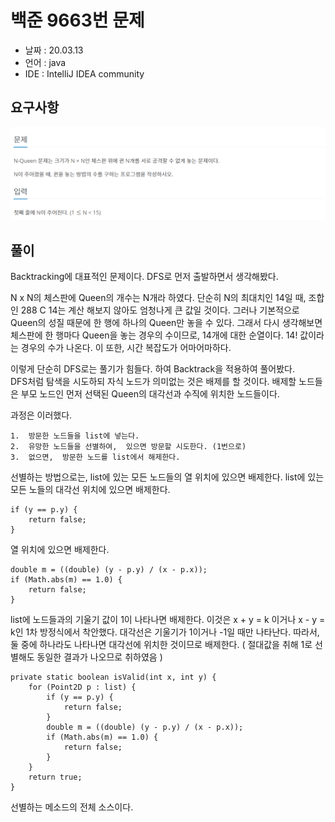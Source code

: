 # 백준 9663번 문제

* 날짜 : 20.03.13
* 언어 : java
* IDE : IntelliJ IDEA community 

## 요구사항

<img src="/doc/backjoon9663.png"> 

## 풀이

Backtracking에 대표적인 문제이다.   DFS로 먼저 출발하면서 생각해봤다.

N x N의 체스판에 Queen의 개수는 N개라 하였다.  단순히 N의 최대치인 14일 때, 조합인 288 C 14는 계산 해보지 않아도 엄청나게 큰 값일 것이다.   그러나 기본적으로 Queen의 성질 때문에 한 행에 하나의 Queen만 놓을 수 있다.  그래서 다시 생각해보면  체스판에 한 행마다 Queen을 놓는 경우의 수이므로, 14개에 대한 순열이다.  14! 값이라는 경우의 수가 나온다.  이 또한,  시간 복잡도가 어마어마하다.  

이렇게 단순히 DFS로는 풀기가 힘들다. 하여 Backtrack을 적용하여 풀어봤다.    
DFS처럼 탐색을 시도하되 자식 노드가 의미없는 것은 배제를 할 것이다.  배제할 노드들은 부모 노드인 먼저 선택된 Queen의 대각선과 수직에 위치한 노드들이다.   

과정은 이러했다.
```
1.  방문한 노드들을 list에 넣는다.
2.  유망한 노드들을 선별하여,  있으면 방문할 시도한다. (1번으로)
3.  없으면,  방문한 노드를 list에서 해제한다.
```

선별하는 방법으로는,
list에 있는 모든 노드들의 열 위치에 있으면 배제한다.
list에 있는 모든 노들의 대각선 위치에 있으면 배제한다.

```
if (y == p.y) {
    return false;
}
```

열 위치에 있으면 배제한다.

```
double m = ((double) (y - p.y) / (x - p.x));
if (Math.abs(m) == 1.0) {
    return false;
}
```

list에 노드들과의 기울기 값이 1이 나타나면 배제한다. 이것은 x + y = k 이거나 x - y = k인 1차 방정식에서 착안했다.  대각선은 기울기가 1이거나 -1일 때만 나타난다.  따라서,  둘 중에 하나라도 나타나면 대각선에 위치한 것이므로 배제한다. ( 절대값을 취해 1로 선별해도 동일한 결과가 나오므로 취하였음 )

```
private static boolean isValid(int x, int y) {
    for (Point2D p : list) {
        if (y == p.y) {
            return false;
        }
        double m = ((double) (y - p.y) / (x - p.x));
        if (Math.abs(m) == 1.0) {
            return false;
        }
    }
    return true;
}
```

선별하는 메소드의 전체 소스이다.

